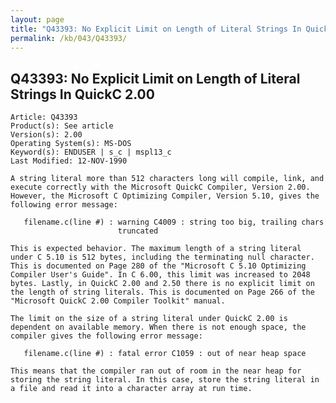 ```yaml
---
layout: page
title: "Q43393: No Explicit Limit on Length of Literal Strings In QuickC 2.00"
permalink: /kb/043/Q43393/
---
```


## Q43393: No Explicit Limit on Length of Literal Strings In QuickC 2.00

	Article: Q43393
	Product(s): See article
	Version(s): 2.00
	Operating System(s): MS-DOS
	Keyword(s): ENDUSER | s_c | mspl13_c
	Last Modified: 12-NOV-1990
	
	A string literal more than 512 characters long will compile, link, and
	execute correctly with the Microsoft QuickC Compiler, Version 2.00.
	However, the Microsoft C Optimizing Compiler, Version 5.10, gives the
	following error message:
	
	   filename.c(line #) : warning C4009 : string too big, trailing chars
	                        truncated
	
	This is expected behavior. The maximum length of a string literal
	under C 5.10 is 512 bytes, including the terminating null character.
	This is documented on Page 280 of the "Microsoft C 5.10 Optimizing
	Compiler User's Guide". In C 6.00, this limit was increased to 2048
	bytes. Lastly, in QuickC 2.00 and 2.50 there is no explicit limit on
	the length of string literals. This is documented on Page 266 of the
	"Microsoft QuickC 2.00 Compiler Toolkit" manual.
	
	The limit on the size of a string literal under QuickC 2.00 is
	dependent on available memory. When there is not enough space, the
	compiler gives the following error message:
	
	   filename.c(line #) : fatal error C1059 : out of near heap space
	
	This means that the compiler ran out of room in the near heap for
	storing the string literal. In this case, store the string literal in
	a file and read it into a character array at run time.
